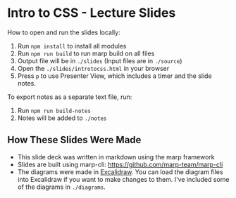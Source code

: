 # Intro to CSS - Lecture Slides

How to open and run the slides locally:

1. Run `npm install` to install all modules
2. Run `npm run build` to run marp build on all files
3. Output file will be in `./slides` (Input files are in `./source`)
4. Open the `./slides/introtocss.html` in your browser
5. Press `p` to use Presenter View, which includes a timer and the slide notes.

To export notes as a separate text file, run:

1. Run `npm run build-notes`
2. Notes will be added to `./notes`

## How These Slides Were Made

* This slide deck was written in markdown using the marp framework
* Slides are built using marp-cli: https://github.com/marp-team/marp-cli
* The diagrams were made in [Excalidraw](https://excalidraw.com/). You can load the diagram files into Excalidraw if you want to make changes to them. I've included some of the diagrams in `./diagrams`.